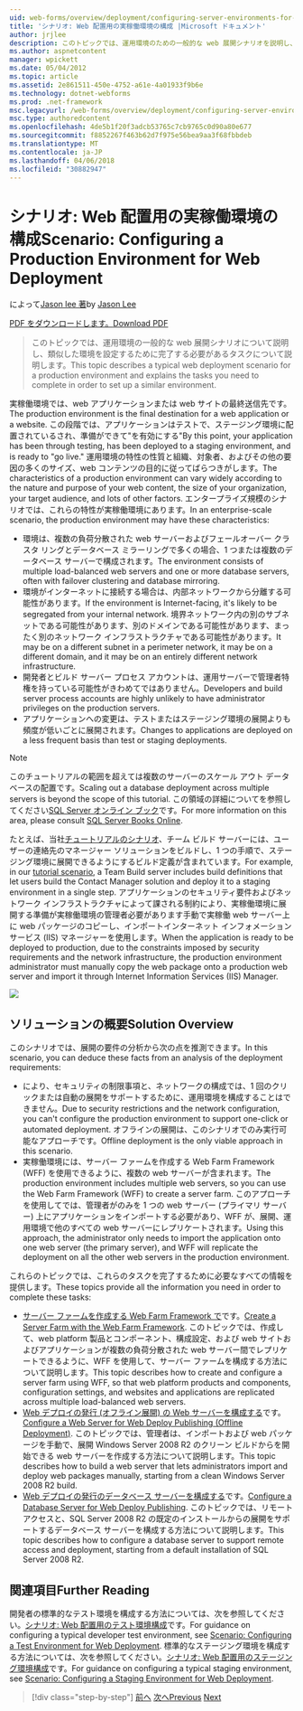 ```yaml
---
uid: web-forms/overview/deployment/configuring-server-environments-for-web-deployment/scenario-configuring-a-production-environment-for-web-deployment
title: 'シナリオ: Web 配置用の実稼働環境の構成 |Microsoft ドキュメント'
author: jrjlee
description: このトピックでは、運用環境のための一般的な web 展開シナリオを説明し、同様を設定するために完了する必要があるタスクについて説明しています.
ms.author: aspnetcontent
manager: wpickett
ms.date: 05/04/2012
ms.topic: article
ms.assetid: 2e861511-450e-4752-a61e-4a01933f9b6e
ms.technology: dotnet-webforms
ms.prod: .net-framework
msc.legacyurl: /web-forms/overview/deployment/configuring-server-environments-for-web-deployment/scenario-configuring-a-production-environment-for-web-deployment
msc.type: authoredcontent
ms.openlocfilehash: 4de5b1f20f3adcb53765c7cb9765c0d90a80e677
ms.sourcegitcommit: f8852267f463b62d7f975e56bea9aa3f68fbbdeb
ms.translationtype: MT
ms.contentlocale: ja-JP
ms.lasthandoff: 04/06/2018
ms.locfileid: "30882947"
---
```

<a name="scenario-configuring-a-production-environment-for-web-deployment"></a><span data-ttu-id="bc523-103">シナリオ: Web 配置用の実稼働環境の構成</span><span class="sxs-lookup"><span data-stu-id="bc523-103">Scenario: Configuring a Production Environment for Web Deployment</span></span>
====================
<span data-ttu-id="bc523-104">によって[Jason lee 著](https://github.com/jrjlee)</span><span class="sxs-lookup"><span data-stu-id="bc523-104">by [Jason Lee](https://github.com/jrjlee)</span></span>

[<span data-ttu-id="bc523-105">PDF をダウンロードします。</span><span class="sxs-lookup"><span data-stu-id="bc523-105">Download PDF</span></span>](https://msdnshared.blob.core.windows.net/media/MSDNBlogsFS/prod.evol.blogs.msdn.com/CommunityServer.Blogs.Components.WeblogFiles/00/00/00/63/56/8130.DeployingWebAppsInEnterpriseScenarios.pdf)

> <span data-ttu-id="bc523-106">このトピックでは、運用環境の一般的な web 展開シナリオについて説明し、類似した環境を設定するために完了する必要があるタスクについて説明します。</span><span class="sxs-lookup"><span data-stu-id="bc523-106">This topic describes a typical web deployment scenario for a production environment and explains the tasks you need to complete in order to set up a similar environment.</span></span>


<span data-ttu-id="bc523-107">実稼働環境では、web アプリケーションまたは web サイトの最終送信先です。</span><span class="sxs-lookup"><span data-stu-id="bc523-107">The production environment is the final destination for a web application or a website.</span></span> <span data-ttu-id="bc523-108">この段階では、アプリケーションはテストで、ステージング環境に配置されているされ、準備ができて"を有効にする"</span><span class="sxs-lookup"><span data-stu-id="bc523-108">By this point, your application has been through testing, has been deployed to a staging environment, and is ready to "go live."</span></span> <span data-ttu-id="bc523-109">運用環境の特性の性質と組織、対象者、およびその他の要因の多くのサイズ、web コンテンツの目的に従ってばらつきがします。</span><span class="sxs-lookup"><span data-stu-id="bc523-109">The characteristics of a production environment can vary widely according to the nature and purpose of your web content, the size of your organization, your target audience, and lots of other factors.</span></span> <span data-ttu-id="bc523-110">エンタープライズ規模のシナリオでは、これらの特性が実稼働環境にあります。</span><span class="sxs-lookup"><span data-stu-id="bc523-110">In an enterprise-scale scenario, the production environment may have these characteristics:</span></span>

- <span data-ttu-id="bc523-111">環境は、複数の負荷分散された web サーバーおよびフェールオーバー クラスタ リングとデータベース ミラーリングで多くの場合、1 つまたは複数のデータベース サーバーで構成されます。</span><span class="sxs-lookup"><span data-stu-id="bc523-111">The environment consists of multiple load-balanced web servers and one or more database servers, often with failover clustering and database mirroring.</span></span>
- <span data-ttu-id="bc523-112">環境がインターネットに接続する場合は、内部ネットワークから分離する可能性があります。</span><span class="sxs-lookup"><span data-stu-id="bc523-112">If the environment is Internet-facing, it's likely to be segregated from your internal network.</span></span> <span data-ttu-id="bc523-113">境界ネットワーク内の別のサブネットである可能性があります、別のドメインである可能性があります、まったく別のネットワーク インフラストラクチャである可能性があります。</span><span class="sxs-lookup"><span data-stu-id="bc523-113">It may be on a different subnet in a perimeter network, it may be on a different domain, and it may be on an entirely different network infrastructure.</span></span>
- <span data-ttu-id="bc523-114">開発者とビルド サーバー プロセス アカウントは、運用サーバーで管理者特権を持っている可能性がきわめてではありません。</span><span class="sxs-lookup"><span data-stu-id="bc523-114">Developers and build server process accounts are highly unlikely to have administrator privileges on the production servers.</span></span>
- <span data-ttu-id="bc523-115">アプリケーションへの変更は、テストまたはステージング環境の展開よりも頻度が低いごとに展開されます。</span><span class="sxs-lookup"><span data-stu-id="bc523-115">Changes to applications are deployed on a less frequent basis than test or staging deployments.</span></span>

> [!NOTE]
> <span data-ttu-id="bc523-116">このチュートリアルの範囲を超えては複数のサーバーのスケール アウト データベースの配置です。</span><span class="sxs-lookup"><span data-stu-id="bc523-116">Scaling out a database deployment across multiple servers is beyond the scope of this tutorial.</span></span> <span data-ttu-id="bc523-117">この領域の詳細についてを参照してください[SQL Server オンライン ブック](https://technet.microsoft.com/library/ms130214.aspx)です。</span><span class="sxs-lookup"><span data-stu-id="bc523-117">For more information on this area, please consult [SQL Server Books Online](https://technet.microsoft.com/library/ms130214.aspx).</span></span>


<span data-ttu-id="bc523-118">たとえば、当社[チュートリアルのシナリオ](../deploying-web-applications-in-enterprise-scenarios/enterprise-web-deployment-scenario-overview.md)、チーム ビルド サーバーには、ユーザーの連絡先のマネージャー ソリューションをビルドし、1 つの手順で、ステージング環境に展開できるようにするビルド定義が含まれています。</span><span class="sxs-lookup"><span data-stu-id="bc523-118">For example, in our [tutorial scenario](../deploying-web-applications-in-enterprise-scenarios/enterprise-web-deployment-scenario-overview.md), a Team Build server includes build definitions that let users build the Contact Manager solution and deploy it to a staging environment in a single step.</span></span> <span data-ttu-id="bc523-119">アプリケーションのセキュリティ要件およびネットワーク インフラストラクチャによって課される制約により、実稼働環境に展開する準備が実稼働環境の管理者必要があります手動で実稼働 web サーバー上に web パッケージのコピーし、インポートインターネット インフォメーション サービス (IIS) マネージャーを使用します。</span><span class="sxs-lookup"><span data-stu-id="bc523-119">When the application is ready to be deployed to production, due to the constraints imposed by security requirements and the network infrastructure, the production environment administrator must manually copy the web package onto a production web server and import it through Internet Information Services (IIS) Manager.</span></span>

![](scenario-configuring-a-production-environment-for-web-deployment/_static/image1.png)

## <a name="solution-overview"></a><span data-ttu-id="bc523-120">ソリューションの概要</span><span class="sxs-lookup"><span data-stu-id="bc523-120">Solution Overview</span></span>

<span data-ttu-id="bc523-121">このシナリオでは、展開の要件の分析から次の点を推測できます。</span><span class="sxs-lookup"><span data-stu-id="bc523-121">In this scenario, you can deduce these facts from an analysis of the deployment requirements:</span></span>

- <span data-ttu-id="bc523-122">により、セキュリティの制限事項と、ネットワークの構成では、1 回のクリックまたは自動の展開をサポートするために、運用環境を構成することはできません。</span><span class="sxs-lookup"><span data-stu-id="bc523-122">Due to security restrictions and the network configuration, you can't configure the production environment to support one-click or automated deployment.</span></span> <span data-ttu-id="bc523-123">オフラインの展開は、このシナリオでのみ実行可能なアプローチです。</span><span class="sxs-lookup"><span data-stu-id="bc523-123">Offline deployment is the only viable approach in this scenario.</span></span>
- <span data-ttu-id="bc523-124">実稼働環境には、サーバー ファームを作成する Web Farm Framework (WFF) を使用できるように、複数の web サーバーが含まれます。</span><span class="sxs-lookup"><span data-stu-id="bc523-124">The production environment includes multiple web servers, so you can use the Web Farm Framework (WFF) to create a server farm.</span></span> <span data-ttu-id="bc523-125">このアプローチを使用してでは、管理者がのみを 1 つの web サーバー (プライマリ サーバー) 上にアプリケーションをインポートする必要があり、WFF が、展開、運用環境で他のすべての web サーバーにレプリケートされます。</span><span class="sxs-lookup"><span data-stu-id="bc523-125">Using this approach, the administrator only needs to import the application onto one web server (the primary server), and WFF will replicate the deployment on all the other web servers in the production environment.</span></span>

<span data-ttu-id="bc523-126">これらのトピックでは、これらのタスクを完了するために必要なすべての情報を提供します。</span><span class="sxs-lookup"><span data-stu-id="bc523-126">These topics provide all the information you need in order to complete these tasks:</span></span>

- <span data-ttu-id="bc523-127">[サーバー ファームを作成する Web Farm Framework で](configuring-a-database-server-for-web-deploy-publishing.md)です。</span><span class="sxs-lookup"><span data-stu-id="bc523-127">[Create a Server Farm with the Web Farm Framework](configuring-a-database-server-for-web-deploy-publishing.md).</span></span> <span data-ttu-id="bc523-128">このトピックでは、作成して、web platform 製品とコンポーネント、構成設定、および web サイトおよびアプリケーションが複数の負荷分散された web サーバー間でレプリケートできるように、WFF を使用して、サーバー ファームを構成する方法について説明します。</span><span class="sxs-lookup"><span data-stu-id="bc523-128">This topic describes how to create and configure a server farm using WFF, so that web platform products and components, configuration settings, and websites and applications are replicated across multiple load-balanced web servers.</span></span>
- <span data-ttu-id="bc523-129">[Web デプロイの発行 (オフライン展開) の Web サーバーを構成する](configuring-a-web-server-for-web-deploy-publishing-offline-deployment.md)です。</span><span class="sxs-lookup"><span data-stu-id="bc523-129">[Configure a Web Server for Web Deploy Publishing (Offline Deployment)](configuring-a-web-server-for-web-deploy-publishing-offline-deployment.md).</span></span> <span data-ttu-id="bc523-130">このトピックでは、管理者は、インポートおよび web パッケージを手動で、展開 Windows Server 2008 R2 のクリーン ビルドからを開始できる web サーバーを作成する方法について説明します。</span><span class="sxs-lookup"><span data-stu-id="bc523-130">This topic describes how to build a web server that lets administrators import and deploy web packages manually, starting from a clean Windows Server 2008 R2 build.</span></span>
- <span data-ttu-id="bc523-131">[Web デプロイの発行のデータベース サーバーを構成する](configuring-a-database-server-for-web-deploy-publishing.md)です。</span><span class="sxs-lookup"><span data-stu-id="bc523-131">[Configure a Database Server for Web Deploy Publishing](configuring-a-database-server-for-web-deploy-publishing.md).</span></span> <span data-ttu-id="bc523-132">このトピックでは、リモート アクセスと、SQL Server 2008 R2 の既定のインストールからの展開をサポートするデータベース サーバーを構成する方法について説明します。</span><span class="sxs-lookup"><span data-stu-id="bc523-132">This topic describes how to configure a database server to support remote access and deployment, starting from a default installation of SQL Server 2008 R2.</span></span>

## <a name="further-reading"></a><span data-ttu-id="bc523-133">関連項目</span><span class="sxs-lookup"><span data-stu-id="bc523-133">Further Reading</span></span>

<span data-ttu-id="bc523-134">開発者の標準的なテスト環境を構成する方法については、次を参照してください。[シナリオ: Web 配置用のテスト環境構成](scenario-configuring-a-test-environment-for-web-deployment.md)です。</span><span class="sxs-lookup"><span data-stu-id="bc523-134">For guidance on configuring a typical developer test environment, see [Scenario: Configuring a Test Environment for Web Deployment](scenario-configuring-a-test-environment-for-web-deployment.md).</span></span> <span data-ttu-id="bc523-135">標準的なステージング環境を構成する方法については、次を参照してください。[シナリオ: Web 配置用のステージング環境構成](scenario-configuring-a-staging-environment-for-web-deployment.md)です。</span><span class="sxs-lookup"><span data-stu-id="bc523-135">For guidance on configuring a typical staging environment, see [Scenario: Configuring a Staging Environment for Web Deployment](scenario-configuring-a-staging-environment-for-web-deployment.md).</span></span>

> [!div class="step-by-step"]
> <span data-ttu-id="bc523-136">[前へ](scenario-configuring-a-staging-environment-for-web-deployment.md)
> [次へ](configuring-a-web-server-for-web-deploy-publishing-remote-agent.md)</span><span class="sxs-lookup"><span data-stu-id="bc523-136">[Previous](scenario-configuring-a-staging-environment-for-web-deployment.md)
[Next](configuring-a-web-server-for-web-deploy-publishing-remote-agent.md)</span></span>
